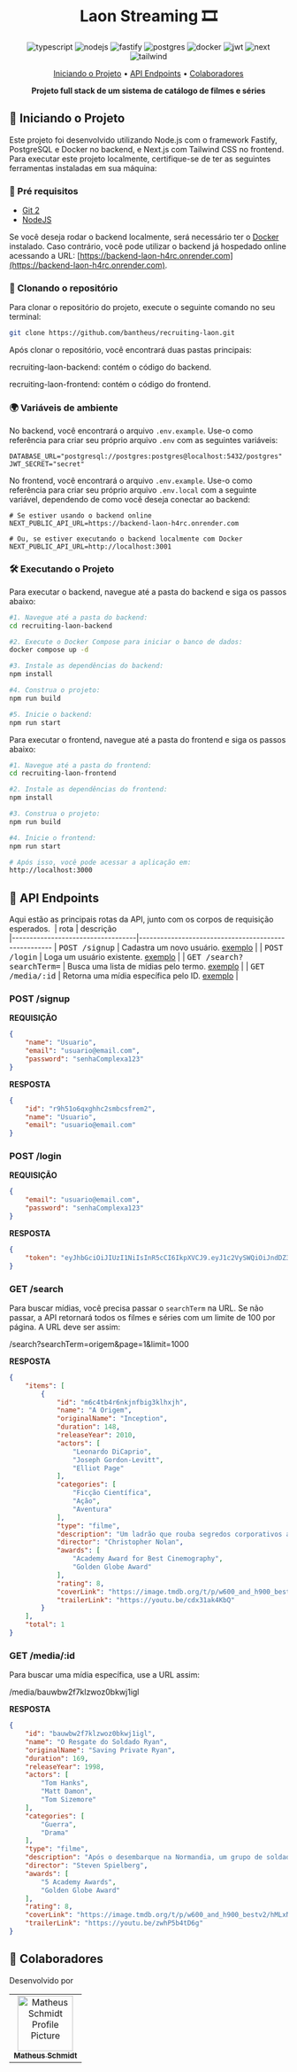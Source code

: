 [TYPESCRIPT__BADGE]: https://img.shields.io/badge/typescript-%23007ACC.svg?style=for-the-badge&logo=typescript&logoColor=white
[NODEJS__BADGE]: https://img.shields.io/badge/node.js-6DA55F?style=for-the-badge&logo=node.js&logoColor=white
[FASTIFY__BADGE]: https://img.shields.io/badge/fastify-%23000000.svg?style=for-the-badge&logo=fastify&logoColor=white
[POSTGRES__BADGE]: https://img.shields.io/badge/postgres-%23316192.svg?style=for-the-badge&logo=postgresql&logoColor=white
[DOCKER__BADGE]: https://img.shields.io/badge/docker-%230db7ed.svg?style=for-the-badge&logo=docker&logoColor=white
[JWT__BADGE]: https://img.shields.io/badge/JWT-black?style=for-the-badge&logo=JSON%20web%20tokens
[NEXT__BADGE]: https://img.shields.io/badge/Next-black?style=for-the-badge&logo=next.js&logoColor=white
[TAILWIND__BADGE]: https://img.shields.io/badge/tailwindcss-%2338B2AC.svg?style=for-the-badge&logo=tailwind-css&logoColor=white

<h1 align="center" style="font-weight: bold;">Laon Streaming 🎞️</h1>

<div align="center">

![typescript][TYPESCRIPT__BADGE]
![nodejs][NODEJS__BADGE]
![fastify][FASTIFY__BADGE]
![postgres][POSTGRES__BADGE]
![docker][DOCKER__BADGE]
![jwt][JWT__BADGE]
![next][NEXT__BADGE]
![tailwind][TAILWIND__BADGE]

</div>

<p align="center">
 <a href="#started">Iniciando o Projeto</a> • 
  <a href="#routes">API Endpoints</a> •
 <a href="#colab">Colaboradores</a>
</p>

<p align="center">
  <b>Projeto full stack de um sistema de catálogo de filmes e séries</b>
</p>

<h2 id="started">🚀 Iniciando o Projeto </h2>

Este projeto foi desenvolvido utilizando Node.js com o framework Fastify, PostgreSQL e Docker no backend, e Next.js com Tailwind CSS no frontend. Para executar este projeto localmente, certifique-se de ter as seguintes ferramentas instaladas em sua máquina:

<h3>🔧 Pré requisitos</h3>

- [Git 2](https://git-scm.com/)
- [NodeJS](https://nodejs.org/pt)

Se você deseja rodar o backend localmente, será necessário ter o [Docker](https://www.docker.com/) instalado. Caso contrário, você pode utilizar o backend já hospedado online acessando a URL: [https://backend-laon-h4rc.onrender.com](https://backend-laon-h4rc.onrender.com).

<h3>📁 Clonando o repositório</h3>

Para clonar o repositório do projeto, execute o seguinte comando no seu terminal:

```bash
git clone https://github.com/bantheus/recruiting-laon.git
```

Após clonar o repositório, você encontrará duas pastas principais:

<p>recruiting-laon-backend: contém o código do backend.</p>
<p>recruiting-laon-frontend: contém o código do frontend.</p>
 
<h3>🌍 Variáveis de ambiente</h3>

No backend, você encontrará o arquivo `.env.example`. Use-o como referência para criar seu próprio arquivo `.env` com as seguintes variáveis:

```plaintext
DATABASE_URL="postgresql://postgres:postgres@localhost:5432/postgres"
JWT_SECRET="secret"
```
No frontend, você encontrará o arquivo `.env.example`. Use-o como referência para criar seu próprio arquivo `.env.local` com a seguinte variável, dependendo de como você deseja conectar ao backend:

```plaintext
# Se estiver usando o backend online
NEXT_PUBLIC_API_URL=https://backend-laon-h4rc.onrender.com

# Ou, se estiver executando o backend localmente com Docker
NEXT_PUBLIC_API_URL=http://localhost:3001
```

<h3>🛠️ Executando o Projeto</h3>

Para executar o backend, navegue até a pasta do backend e siga os passos abaixo:

```bash
#1. Navegue até a pasta do backend:
cd recruiting-laon-backend

#2. Execute o Docker Compose para iniciar o banco de dados:
docker compose up -d

#3. Instale as dependências do backend:
npm install

#4. Construa o projeto:
npm run build

#5. Inicie o backend:
npm run start
```

Para executar o frontend, navegue até a pasta do frontend e siga os passos abaixo:

```bash
#1. Navegue até a pasta do frontend:
cd recruiting-laon-frontend

#2. Instale as dependências do frontend:
npm install

#3. Construa o projeto:
npm run build

#4. Inicie o frontend:
npm run start

# Após isso, você pode acessar a aplicação em:
http://localhost:3000
```

<h2 id="routes">📍 API Endpoints</h2>

Aqui estão as principais rotas da API, junto com os corpos de requisição esperados.
​
| rota                             | descrição                                              
|-----------------------------------|-----------------------------------------------------
| <kbd>POST /signup</kbd>           | Cadastra um novo usuário.  [exemplo](#post-signup-detail)                           |
| <kbd>POST /login</kbd>            | Loga um usuário existente. [exemplo](#post-login-detail)                            |
| <kbd>GET /search?searchTerm=</kbd> | Busca uma lista de mídias pelo termo. [exemplo](#get-search-detail)                |
| <kbd>GET /media/:id</kbd>         | Retorna uma mídia específica pelo ID. [exemplo](#get-media-detail)  |

<h3 id="post-signup-detail">POST /signup</h3>

**REQUISIÇÃO**
```json
{
	"name": "Usuario",
	"email": "usuario@email.com",
	"password": "senhaComplexa123"
}
```
**RESPOSTA**
```json
{
    "id": "r9h51o6qxghhc2smbcsfrem2",
    "name": "Usuario",
    "email": "usuario@email.com"
}
```

<h3 id="post-login-detail">POST /login</h3>

**REQUISIÇÃO**
```json
{
	"email": "usuario@email.com",
	"password": "senhaComplexa123"
}
```
**RESPOSTA**
```json
{
    "token": "eyJhbGciOiJIUzI1NiIsInR5cCI6IkpXVCJ9.eyJ1c2VySWQiOiJndDZ3bG16eTNvajZuOXpuaG9teHYyMG4iLCJpYXQiOjE3MjkyNTgxNzEsImV4cCI6MTcyOTI2MTc3MX0.1UMpM8aJ4IQxgC_-yhVhHyW5maPUyry26Vf4yOL9Z1s"
}
```

<h3 id="get-search-detail">GET /search</h3>

Para buscar mídias, você precisa passar o `searchTerm` na URL. Se não passar, a API retornará todos os filmes e séries com um limite de 100 por página. A URL deve ser assim:

/search?searchTerm=origem&page=1&limit=1000

**RESPOSTA**
```json
{
    "items": [
        {
            "id": "m6c4tb4r6nkjnfbig3klhxjh",
            "name": "A Origem",
            "originalName": "Inception",
            "duration": 148,
            "releaseYear": 2010,
            "actors": [
                "Leonardo DiCaprio",
                "Joseph Gordon-Levitt",
                "Elliot Page"
            ],
            "categories": [
                "Ficção Científica",
                "Ação",
                "Aventura"
            ],
            "type": "filme",
            "description": "Um ladrão que rouba segredos corporativos através do uso de tecnologia de compartilhamento de sonhos é encarregado da tarefa inversa de plantar uma ideia na mente de um CEO.",
            "director": "Christopher Nolan",
            "awards": [
                "Academy Award for Best Cinemography",
                "Golden Globe Award"
            ],
            "rating": 8,
            "coverLink": "https://image.tmdb.org/t/p/w600_and_h900_bestv2/ljsZTbVsrQSqZgWeep2B1QiDKuh.jpg",
            "trailerLink": "https://youtu.be/cdx31ak4KbQ"
        }
    ],
    "total": 1
}
```

<h3 id="get-media-detail">GET /media/:id</h3>

Para buscar uma mídia específica, use a URL assim:

/media/bauwbw2f7klzwoz0bkwj1igl

**RESPOSTA**
```json
{
    "id": "bauwbw2f7klzwoz0bkwj1igl",
    "name": "O Resgate do Soldado Ryan",
    "originalName": "Saving Private Ryan",
    "duration": 169,
    "releaseYear": 1998,
    "actors": [
        "Tom Hanks",
        "Matt Damon",
        "Tom Sizemore"
    ],
    "categories": [
        "Guerra",
        "Drama"
    ],
    "type": "filme",
    "description": "Após o desembarque na Normandia, um grupo de soldados dos EUA parte em uma missão perigosa para resgatar o soldado James Ryan, cujos irmãos foram mortos em combate.",
    "director": "Steven Spielberg",
    "awards": [
        "5 Academy Awards",
        "Golden Globe Award"
    ],
    "rating": 8,
    "coverLink": "https://image.tmdb.org/t/p/w600_and_h900_bestv2/hMLxNLCXRDd62acfCBn6mIyW1HU.jpg",
    "trailerLink": "https://youtu.be/zwhP5b4tD6g"
}
```

<h2 id="colab">🤝 Colaboradores</h2>

Desenvolvido por

<table>
  <tr>
    <td align="center">
      <a href="https://github.com/bantheus">
        <img src="https://avatars.githubusercontent.com/u/70174902?v=4" width="100px;" alt="Matheus Schmidt Profile Picture"/><br>
        <sub>
          <b>Matheus Schmidt</b>
        </sub>
      </a>
    </td>
  </tr>
</table>